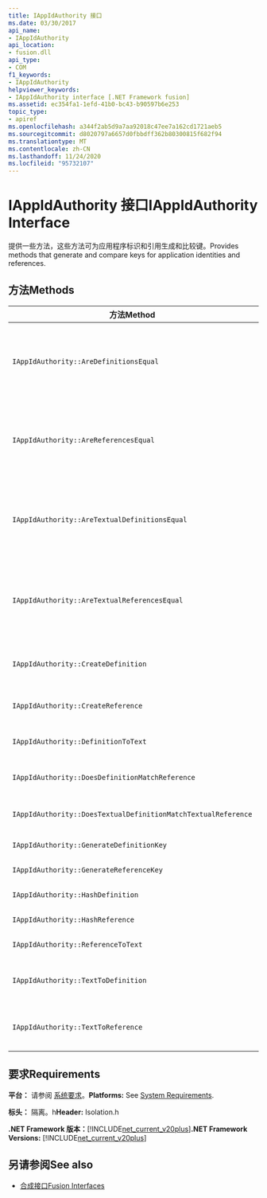 ```yaml
---
title: IAppIdAuthority 接口
ms.date: 03/30/2017
api_name:
- IAppIdAuthority
api_location:
- fusion.dll
api_type:
- COM
f1_keywords:
- IAppIdAuthority
helpviewer_keywords:
- IAppIdAuthority interface [.NET Framework fusion]
ms.assetid: ec354fa1-1efd-41b0-bc43-b90597b6e253
topic_type:
- apiref
ms.openlocfilehash: a344f2ab5d9a7aa92018c47ee7a162cd1721aeb5
ms.sourcegitcommit: d8020797a6657d0fbbdff362b80300815f682f94
ms.translationtype: MT
ms.contentlocale: zh-CN
ms.lasthandoff: 11/24/2020
ms.locfileid: "95732107"
---
```

# <a name="iappidauthority-interface"></a><span data-ttu-id="8897b-102">IAppIdAuthority 接口</span><span class="sxs-lookup"><span data-stu-id="8897b-102">IAppIdAuthority Interface</span></span>

<span data-ttu-id="8897b-103">提供一些方法，这些方法可为应用程序标识和引用生成和比较键。</span><span class="sxs-lookup"><span data-stu-id="8897b-103">Provides methods that generate and compare keys for application identities and references.</span></span>  
  
## <a name="methods"></a><span data-ttu-id="8897b-104">方法</span><span class="sxs-lookup"><span data-stu-id="8897b-104">Methods</span></span>  
  
|<span data-ttu-id="8897b-105">方法</span><span class="sxs-lookup"><span data-stu-id="8897b-105">Method</span></span>|<span data-ttu-id="8897b-106">说明</span><span class="sxs-lookup"><span data-stu-id="8897b-106">Description</span></span>|  
|------------|-----------------|  
|`IAppIdAuthority::AreDefinitionsEqual`|<span data-ttu-id="8897b-107">获取一个值，该值指示两个指定的 [IDefinitionAppId](idefinitionappid-interface.md) 实例是否相等。</span><span class="sxs-lookup"><span data-stu-id="8897b-107">Gets a value that indicates whether the two specified [IDefinitionAppId](idefinitionappid-interface.md) instances are equal.</span></span> <span data-ttu-id="8897b-108">可以将标志值 IAPPIDAUTHORITY_ARE_DEFINITIONS_EQUAL_FLAG_IGNORE_VERSION 传递给，以忽略其各自的版本信息。</span><span class="sxs-lookup"><span data-stu-id="8897b-108">You can pass the flag value IAPPIDAUTHORITY_ARE_DEFINITIONS_EQUAL_FLAG_IGNORE_VERSION to ignore their respective version information.</span></span>|  
|`IAppIdAuthority::AreReferencesEqual`|<span data-ttu-id="8897b-109">获取一个值，该值指示两个指定的 [IReferenceAppId](ireferenceappid-interface.md) 实例是否相等。</span><span class="sxs-lookup"><span data-stu-id="8897b-109">Gets a value that indicates whether the two specified [IReferenceAppId](ireferenceappid-interface.md) instances are equal.</span></span> <span data-ttu-id="8897b-110">可以将标志值 IAPPIDAUTHORITY_ARE_REFERENCES_EQUAL_FLAG_IGNORE_VERSION 传递给，以忽略其各自的版本信息。</span><span class="sxs-lookup"><span data-stu-id="8897b-110">You can pass the flag value IAPPIDAUTHORITY_ARE_REFERENCES_EQUAL_FLAG_IGNORE_VERSION to ignore their respective version information.</span></span>|  
|`IAppIdAuthority::AreTextualDefinitionsEqual`|<span data-ttu-id="8897b-111">获取一个值，该值指示两个指定的字符串定义是否相等。</span><span class="sxs-lookup"><span data-stu-id="8897b-111">Gets a value that indicates whether the two specified string definitions are equal.</span></span> <span data-ttu-id="8897b-112">可以将标志值 IAPPIDAUTHORITY_ARE_DEFINITIONS_EQUAL_FLAG_IGNORE_VERSION 传递给，以忽略其各自的版本信息。</span><span class="sxs-lookup"><span data-stu-id="8897b-112">You can pass the flag value IAPPIDAUTHORITY_ARE_DEFINITIONS_EQUAL_FLAG_IGNORE_VERSION to ignore their respective version information.</span></span>|  
|`IAppIdAuthority::AreTextualReferencesEqual`|<span data-ttu-id="8897b-113">获取一个值，该值指示两个指定的字符串引用是否相等。</span><span class="sxs-lookup"><span data-stu-id="8897b-113">Gets a value that indicates whether the two specified string references are equal.</span></span> <span data-ttu-id="8897b-114">可以将标志值 IAPPIDAUTHORITY_ARE_REFERENCES_EQUAL_FLAG_IGNORE_VERSION 传递给，以忽略其各自的版本信息。</span><span class="sxs-lookup"><span data-stu-id="8897b-114">You can pass the flag value IAPPIDAUTHORITY_ARE_REFERENCES_EQUAL_FLAG_IGNORE_VERSION to ignore their respective version information.</span></span>|  
|`IAppIdAuthority::CreateDefinition`|<span data-ttu-id="8897b-115">获取一个接口指针，该指针指向 `IDefinitionAppId` 表示当前范围内的程序集的新生成的实例。</span><span class="sxs-lookup"><span data-stu-id="8897b-115">Gets an interface pointer to a newly generated `IDefinitionAppId` instance that represents the assembly in the current scope.</span></span>|  
|`IAppIdAuthority::CreateReference`|<span data-ttu-id="8897b-116">获取一个接口指针，该指针指向 `IReferenceAppId` 表示当前范围内的程序集的新创建的。</span><span class="sxs-lookup"><span data-stu-id="8897b-116">Gets an interface pointer to a newly created `IReferenceAppId` that represents the assembly in the current scope.</span></span>|  
|`IAppIdAuthority::DefinitionToText`|<span data-ttu-id="8897b-117">使用指定的标志值获取指定的的字符串版本 `IDefinitionAppId` 。</span><span class="sxs-lookup"><span data-stu-id="8897b-117">Gets a string version of the specified `IDefinitionAppId`, using the specified flag values.</span></span>|  
|`IAppIdAuthority::DoesDefinitionMatchReference`|<span data-ttu-id="8897b-118">获取一个值，该值指示指定的 `IDefinitionAppId` 是否 `IReferenceAppId` 表示相同的程序集。</span><span class="sxs-lookup"><span data-stu-id="8897b-118">Gets a value that indicates whether the specified `IDefinitionAppId` and `IReferenceAppId` represent the same assembly.</span></span>|  
|`IAppIdAuthority::DoesTextualDefinitionMatchTextualReference`|<span data-ttu-id="8897b-119">获取一个值，该值指示指定的定义字符串和引用字符串是否表示相同的程序集。</span><span class="sxs-lookup"><span data-stu-id="8897b-119">Gets a value that indicates whether the specified definition string and reference string represent the same assembly.</span></span>|  
|`IAppIdAuthority::GenerateDefinitionKey`|<span data-ttu-id="8897b-120">获取表示指定实例的字符串键 `IDefinitionAppId` 。</span><span class="sxs-lookup"><span data-stu-id="8897b-120">Gets a string key that represents the specified `IDefinitionAppId` instance.</span></span>|  
|`IAppIdAuthority::GenerateReferenceKey`|<span data-ttu-id="8897b-121">获取表示指定实例的字符串键 `IReferenceAppId` 。</span><span class="sxs-lookup"><span data-stu-id="8897b-121">Gets a string key that represents the specified `IReferenceAppId` instance.</span></span>|  
|`IAppIdAuthority::HashDefinition`|<span data-ttu-id="8897b-122">获取指定实例的哈希键 `IDefinitionAppId` 。</span><span class="sxs-lookup"><span data-stu-id="8897b-122">Gets a hash key for the specified `IDefinitionAppId` instance.</span></span>|  
|`IAppIdAuthority::HashReference`|<span data-ttu-id="8897b-123">获取指定实例的哈希键 `IReferenceAppId` 。</span><span class="sxs-lookup"><span data-stu-id="8897b-123">Gets a hash key for the specified `IReferenceAppId` instance.</span></span>|  
|`IAppIdAuthority::ReferenceToText`|<span data-ttu-id="8897b-124">使用指定的标志值获取指定的的字符串版本 `IReferenceAppId` 。</span><span class="sxs-lookup"><span data-stu-id="8897b-124">Gets a string version of the specified `IReferenceAppId`, using the specified flag values.</span></span>|  
|`IAppIdAuthority::TextToDefinition`|<span data-ttu-id="8897b-125">获取一个接口指针，该指针指向 `IDefinitionAppId` 表示指定字符串键所引用的程序集的实例。</span><span class="sxs-lookup"><span data-stu-id="8897b-125">Gets an interface pointer to an `IDefinitionAppId` instance that represents the assembly referenced by the specified string key.</span></span>|  
|`IAppIdAuthority::TextToReference`|<span data-ttu-id="8897b-126">获取一个接口指针，该指针指向 `IReferenceAppId` 表示指定字符串键所引用的程序集的实例。</span><span class="sxs-lookup"><span data-stu-id="8897b-126">Gets an interface pointer to an `IReferenceAppId` instance that represents the assembly referenced by the specified string key.</span></span>|  
  
## <a name="requirements"></a><span data-ttu-id="8897b-127">要求</span><span class="sxs-lookup"><span data-stu-id="8897b-127">Requirements</span></span>  

 <span data-ttu-id="8897b-128">**平台：** 请参阅 [系统要求](../../get-started/system-requirements.md)。</span><span class="sxs-lookup"><span data-stu-id="8897b-128">**Platforms:** See [System Requirements](../../get-started/system-requirements.md).</span></span>  
  
 <span data-ttu-id="8897b-129">**标头：** 隔离。h</span><span class="sxs-lookup"><span data-stu-id="8897b-129">**Header:** Isolation.h</span></span>  
  
 <span data-ttu-id="8897b-130">**.NET Framework 版本：**[!INCLUDE[net_current_v20plus](../../../../includes/net-current-v20plus-md.md)]</span><span class="sxs-lookup"><span data-stu-id="8897b-130">**.NET Framework Versions:** [!INCLUDE[net_current_v20plus](../../../../includes/net-current-v20plus-md.md)]</span></span>  
  
## <a name="see-also"></a><span data-ttu-id="8897b-131">另请参阅</span><span class="sxs-lookup"><span data-stu-id="8897b-131">See also</span></span>

- [<span data-ttu-id="8897b-132">合成接口</span><span class="sxs-lookup"><span data-stu-id="8897b-132">Fusion Interfaces</span></span>](fusion-interfaces.md)
